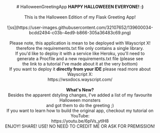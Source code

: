 <center>
# HalloweenGreetingApp
<b>HAPPY HALLOWEEEN EVERYONE! :)</b>
<br>
<br>
This is the Halloween Edition of my Flask Greeting App!
<br>
<br>
![ss](https://user-images.githubusercontent.com/32107652/139600034-bcdd2494-c03b-4ed9-b866-305a36483c69.png)
<br>
<br>
Please note, this application is mean to be deployed with Wayscript X!
<br>
therefore the requirements.txt file only contains a single library.
<br>
If you'd like to deploy it with a service like Heroku, you'll need to
<br>
generate a Procfile and a new requirements.txt file (please see
<br>
the link to a tutorial I've made about it at the very bottom)
<br>
If you want to deploy it <b>directly from your IDE</b> please read more about Wayscript X:
<br>
https://wsxdocs.wayscript.com/
<br>
<br>
<b>What's New?</b>
<br>
Besides the apparent dstyling changes, I've added a list of my favourite Halloween monsters
<br>
and got them to do the greeting ;)
<br>
If you want to learn how to build the original app, checkout my tutorial on YouTube: 
<br>
https://youtu.be/6plVs_ytIH8
<br>
ENJOY! SHARE! USE! NO NEED TO CREDIT ME OR ASK FOR PREMISSION!
</center>


